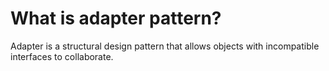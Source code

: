# What is adapter pattern?

Adapter is a structural design pattern that allows objects with incompatible interfaces to collaborate.
